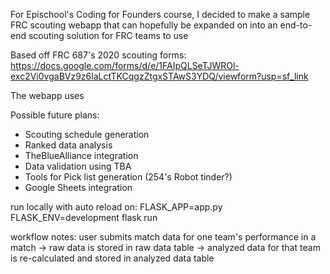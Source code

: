 For Epischool's Coding for Founders course, I decided to make a sample FRC scouting webapp that can hopefully be expanded on into an end-to-end scouting solution for FRC teams to use

Based off FRC 687's 2020 scouting forms: https://docs.google.com/forms/d/e/1FAIpQLSeTJWROl-exc2Vi0vgaBVz9z6laLctTKCqgzZtgxSTAwS3YDQ/viewform?usp=sf_link

The webapp uses 

Possible future plans:
- Scouting schedule generation
- Ranked data analysis
- TheBlueAlliance integration
- Data validation using TBA
- Tools for Pick list generation (254's Robot tinder?)
- Google Sheets integration

run locally with auto reload on: FLASK_APP=app.py FLASK_ENV=development flask run

workflow notes:
user submits match data for one team's performance in a match -> raw data is stored in raw data table -> analyzed data for that team is re-calculated and stored in analyzed data table